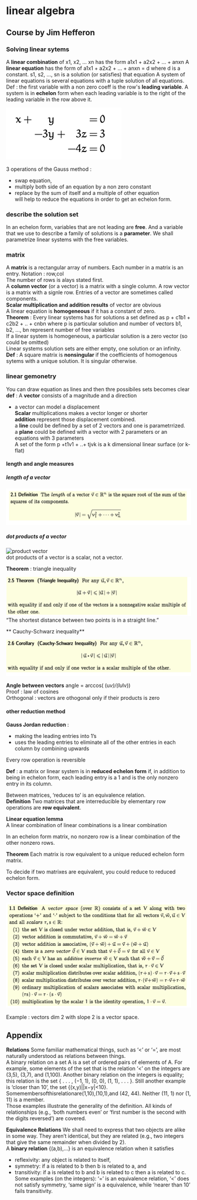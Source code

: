 # linear algebra

## Course by Jim Hefferon

### Solving linear sytems
A **linear combination** of x1, x2, ... xn has the form a1x1 + a2x2 + ... + anxn
A **linear equation** has the form of a1x1 + a2x2 + ... + anxn = d where d is a constant. s1, s2, ..., sn is a solution (or satisfies) that equation
A system of linear equations is several equations with a tuple solution of all equations. 
Def : the first variable with a non zero coeff is the row's **leading variable**.
A system is in **echelon** form when each leading variable is to the right of the leading variable in the row above it.

![echelon form](img/echelon_form.png)

3 operations of the Gauss method :  
- swap equation,   
- multiply both side of an equation by a non zero constant  
- replace by the sum of itself and a multiple of other equation  
will help to reduce the equations in order to get an echelon form.  
### describe the solution set
In an echelon form, variables that are not leading are **free**. And a variable that we use to describe a family of solutions is a **parameter**. We shall parametrize linear systems with the free variables.    

### matrix
A **matrix** is a rectangular array of numbers. Each number in a matrix is an entry. Notation : row,col   
The number of rows is alays stated first.   
A **column vector** (or a vector) is a matrix with a single column. A row vector is a matrix with a signle row. Entries of a vector are sometimes called components.  
**Scalar multiplication and addition results** of vector are obvious   
A linear equation is **homogeneous** if it has a constant of zero.   
**Theorem** : Every linear systems has for solutions a set defined as p + c1b1 + c2b2 + .. + cnbn where p is particular solution and number of vectors b1, b2, ..., bn represent number of free variables   
If a linear system is homogeneous, a particular solution is a zero vector (so could be omitted)   
Linear systems solution sets are either empty, one solution or an infinity.  
**Def** : A square matrix is **nonsingular** if the coefficients of homogenous sytems with a unique solution. It is singular otherwise.   

### linear gemonetry
You can draw equation as lines and then thre possibiles sets becomes clear  
**def** : A **vector** consists of a magnitude and a direction     
- a vector can model a displacement  
**Scalar** multiplications makes a vector longer or shorter   
**addition** represent those displacement combined.  
a **line** could be defined by a set of 2 vectors and one is parametrrized.   
a **plane** could be defined with a vector with 2 parameters or an equations with 3 parameters  
A set of the form p +t1v1 + ..+ tjvk is a k dimensional linear surface (or k-flat)   

#### length and angle measures

##### length of a vector 
![length of a vector](img/length_of_vector.png)

##### dot products of a vector
![product vector](img/dotproduct_of_vector.png)  
dot products of a vector is a scalar, not a vector.  

**Theorem** : triangle inequality  

![triangle ineq ](img/triangle_inequality.png)  
“The shortest distance between two points is in a straight line.”    

** Cauchy-Schwarz inequality**

![Cauchy Schwarz ineq](img/Cauchy_Schwarz_ineq.png)   

**Angle between vectors**
angle = arccos( (u*v)/(lu*lv))  
Proof : law of cosines  
Orthogonal : vectors are othogonal only if their products is zero  

#### other reduction method

**Gauss Jordan reduction** :   
- making the leading entries into 1’s  
- uses the leading entries to eliminate all of the other entries in each column by combining upwards  

Every row operation is reversible  

**Def** : a matrix or linear system is in **reduced echelon form** if, in addition to being in echelon form, each leading entry is a 1 and is the only nonzero entry in its column.  

Between matrices, ‘reduces to’ is an equivalence relation.   
**Definition** Two matrices that are interreducible by elementary row operations are **row equivalent**.  

**Linear equation lemma**   
A linear combination of linear combinations is a linear combination  

In an echelon form matrix, no nonzero row is a linear combination of the other nonzero rows.  

**Theorem** Each matrix is row equivalent to a unique reduced echelon form matrix.  

To decide if two matrixes are equivalent, you could reduce to reduced echelon form.   


### Vector space definition

![vector space](img/vector_space.png)

Example : vectors dim 2 with slope 2 is a vector space.




## Appendix

**Relations** Some familiar mathematical things, such as ‘<’ or ‘=’, are most naturally understood as relations between things.   
A binary relation on a set A is a set of ordered pairs of elements of A. For example, some elements of the set that is the relation ‘<’ on the integers are (3,5), (3,7), and (1,100). Another binary relation on the integers is equality; this relation is the set { . . . , (−1, 1), (0, 0), (1, 1), . . . }. Still another example is ‘closer than 10’, the set {(x,y)||x−y|<10}. Somemembersofthisrelationare(1,10),(10,1),and (42, 44). Neither (11, 1) nor (1, 11) is a member.  
Those examples illustrate the generality of the definition. All kinds of relationships (e.g., ‘both numbers even’ or ‘first number is the second with the digits reversed’) are covered. 

**Equivalence Relations** We shall need to express that two objects are alike in some way. They aren’t identical, but they are related (e.g., two integers that give the same remainder when divided by 2).  
A **binary relation** {(a,b),...} is an equivalence relation when it satisfies   
- reflexivity: any object is related to itself, 
- symmetry: if a is related to b then b is related to a, and 
- transitivity: if a is related to b and b is related to c then a is related to c.   
Some examples (on the integers): ‘=’ is an equivalence relation, ‘<’ does not satisfy symmetry, ‘same sign’ is a equivalence, while ‘nearer than 10’ fails transitivity.





